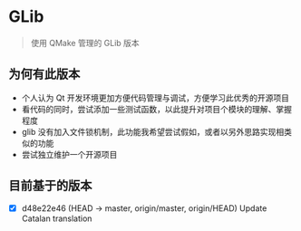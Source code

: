 # GLib

> 使用 QMake 管理的 GLib 版本


## 为何有此版本

- 个人认为 Qt 开发环境更加方便代码管理与调试，方便学习此优秀的开源项目
- 看代码的同时，尝试添加一些测试函数，以此提升对项目个模块的理解、掌握程度
- glib 没有加入文件锁机制，此功能我希望尝试假如，或者以另外思路实现相类似的功能
- 尝试独立维护一个开源项目

## 目前基于的版本

-[x] d48e22e46 (HEAD -> master, origin/master, origin/HEAD) Update Catalan translation
